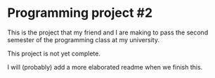 # Programming project #2
This is the project that my friend and I are making to pass the second semester of the programming class at my university.

This project is not yet complete.

I will (probably) add a more elaborated readme when we finish this.
